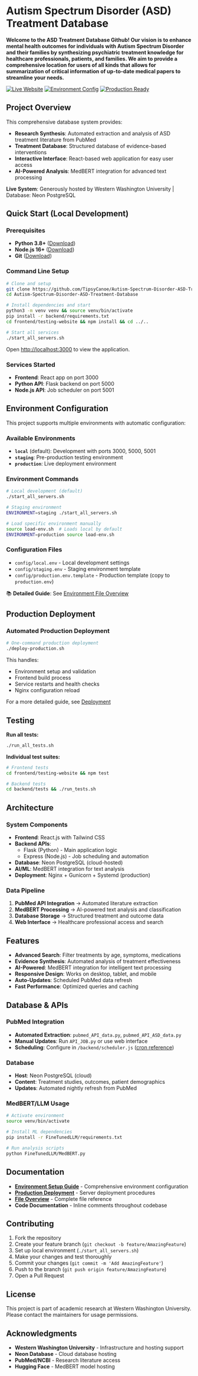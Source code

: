 # Autism Spectrum Disorder (ASD) Treatment Database

**Welcome to the ASD Treatment Database Github! Our vision is to enhance mental health outcomes for individuals with Autism Spectrum Disorder and their families by synthesizing psychiatric treatment knowledge for healthcare professionals, patients, and families. We aim to provide a comprehensive location for users of all kinds that allows for summarization of critical information of up-to-date medical papers to streamline your needs.**

[![Live Website](https://img.shields.io/badge/Live-Website-blue?style=for-the-badge)](https://star.cs.wwu.edu)
[![Environment Config](https://img.shields.io/badge/Multi-Environment-green?style=for-the-badge)](#environment-configuration)
[![Production Ready](https://img.shields.io/badge/Production-Ready-success?style=for-the-badge)](#production-deployment)

## **Project Overview**

This comprehensive database system provides:

- **Research Synthesis**: Automated extraction and analysis of ASD treatment literature from PubMed
- **Treatment Database**: Structured database of evidence-based interventions
- **Interactive Interface**: React-based web application for easy user access
- **AI-Powered Analysis**: MedBERT integration for advanced text processing

**Live System**: Generously hosted by Western Washington University | Database: Neon PostgreSQL

## **Quick Start (Local Development)**

### Prerequisites

- **Python 3.8+** ([Download](https://www.python.org/downloads/))
- **Node.js 16+** ([Download](https://nodejs.org/))
- **Git** ([Download](https://git-scm.com/))

### Command Line Setup

```bash
# Clone and setup
git clone https://github.com/TipsyCanoe/Autism-Spectrum-Disorder-ASD-Treatment-Database.git
cd Autism-Spectrum-Disorder-ASD-Treatment-Database

# Install dependencies and start
python3 -m venv venv && source venv/bin/activate
pip install -r backend/requirements.txt
cd frontend/testing-website && npm install && cd ../..

# Start all services
./start_all_servers.sh
```

Open [http://localhost:3000](http://localhost:3000) to view the application.

### Services Started

- **Frontend**: React app on port 3000
- **Python API**: Flask backend on port 5000
- **Node.js API**: Job scheduler on port 5001

## **Environment Configuration**

This project supports multiple environments with automatic configuration:

### Available Environments

- **`local`** (default): Development with ports 3000, 5000, 5001
- **`staging`**: Pre-production testing environment
- **`production`**: Live deployment environment

### Environment Commands

```bash
# Local development (default)
./start_all_servers.sh

# Staging environment
ENVIRONMENT=staging ./start_all_servers.sh

# Load specific environment manually
source load-env.sh  # Loads local by default
ENVIRONMENT=production source load-env.sh
```

### Configuration Files

- `config/local.env` - Local development settings
- `config/staging.env` - Staging environment template
- `config/production.env.template` - Production template (copy to `production.env`)

📚 **Detailed Guide**: See [Environment File Overview](advanced/ENVIRONMENT_FILES_OVERVIEW.md)

## **Production Deployment**

### Automated Production Deployment

```bash
# One-command production deployment
./deploy-production.sh
```

This handles:

- Environment setup and validation
- Frontend build process
- Service restarts and health checks
- Nginx configuration reload

For a more detailed guide, see [Deployment](getting_started/PRODUCTION_DEPLOYMENT.md)

## **Testing**

**Run all tests:**

```bash
./run_all_tests.sh
```

**Individual test suites:**

```bash
# Frontend tests
cd frontend/testing-website && npm test

# Backend tests  
cd backend/tests && ./run_tests.sh
```

## **Architecture**

### System Components

- **Frontend**: React.js with Tailwind CSS
- **Backend APIs**:
  - Flask (Python) - Main application logic
  - Express (Node.js) - Job scheduling and automation
- **Database**: Neon PostgreSQL (cloud-hosted)
- **AI/ML**: MedBERT integration for text analysis
- **Deployment**: Nginx + Gunicorn + Systemd (production)

### Data Pipeline

1. **PubMed API Integration** → Automated literature extraction
2. **MedBERT Processing** → AI-powered text analysis and classification
3. **Database Storage** → Structured treatment and outcome data
4. **Web Interface** → Healthcare professional access and search

## **Features**

- **Advanced Search**: Filter treatments by age, symptoms, medications
- **Evidence Synthesis**: Automated analysis of treatment effectiveness
- **AI-Powered**: MedBERT integration for intelligent text processing
- **Responsive Design**: Works on desktop, tablet, and mobile
- **Auto-Updates**: Scheduled PubMed data refresh
- **Fast Performance**: Optimized queries and caching

## **Database & APIs**

### PubMed Integration

- **Automated Extraction**: `pubmed_API_data.py`, `pubmed_API_ASD_data.py`
- **Manual Updates**: Run `API_JOB.py` or use web interface
- **Scheduling**: Configure in `/backend/scheduler.js` ([cron reference](https://crontab.guru))

### Database

- **Host**: Neon PostgreSQL (cloud)
- **Content**: Treatment studies, outcomes, patient demographics
- **Updates**: Automated nightly refresh from PubMed

### MedBERT/LLM Usage

```bash
# Activate environment
source venv/bin/activate

# Install ML dependencies
pip install -r FineTunedLLM/requirements.txt

# Run analysis scripts
python FineTunedLLM/MedBERT.py
```

## **Documentation**

- **[Environment Setup Guide](getting_started/ENVIRONMENT_GUIDE.md)** - Comprehensive environment configuration
- **[Production Deployment](getting_started/PRODUCTION_DEPLOYMENT.md)** - Server deployment procedures
- **[File Overview](advanced/ENVIRONMENT_FILES_OVERVIEW.md)** - Complete file reference
- **Code Documentation** - Inline comments throughout codebase

## **Contributing**

1. Fork the repository
2. Create your feature branch (`git checkout -b feature/AmazingFeature`)
3. Set up local environment (`./start_all_servers.sh`)
4. Make your changes and test thoroughly
5. Commit your changes (`git commit -m 'Add AmazingFeature'`)
6. Push to the branch (`git push origin feature/AmazingFeature`)
7. Open a Pull Request

## **License**

This project is part of academic research at Western Washington University. Please contact the maintainers for usage permissions.

## **Acknowledgments**

- **Western Washington University** - Infrastructure and hosting support
- **Neon Database** - Cloud database hosting
- **PubMed/NCBI** - Research literature access
- **Hugging Face** - MedBERT model hosting
